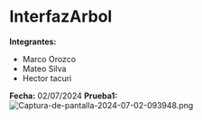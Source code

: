 # InterfazArbol

**Integrantes:**
- Marco Orozco
- Mateo Silva
- Hector tacuri
  
**Fecha:** 02/07/2024
**Prueba1:**
![Captura-de-pantalla-2024-07-02-093948.png](https://i.postimg.cc/J49KbYhG/Captura-de-pantalla-2024-07-02-093948.png)

